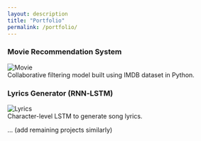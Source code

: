 ```yaml
---
layout: description
title: "Portfolio"
permalink: /portfolio/
---
```

### Movie Recommendation System  
![Movie](assets/project1.png)  
Collaborative filtering model built using IMDB dataset in Python.

### Lyrics Generator (RNN‑LSTM)  
![Lyrics](assets/project2.png)  
Character-level LSTM to generate song lyrics.

… (add remaining projects similarly)
